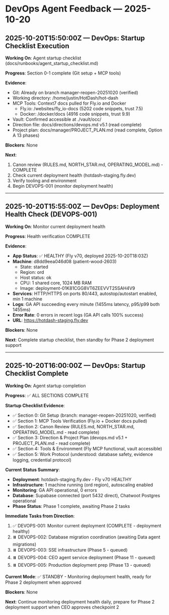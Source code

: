 # DevOps Agent Feedback — 2025-10-20

## 2025-10-20T15:50:00Z — DevOps: Startup Checklist Execution

**Working On**: Agent startup checklist (docs/runbooks/agent_startup_checklist.md)

**Progress**: Section 0-1 complete (Git setup + MCP tools)

**Evidence**:
- Git: Already on branch manager-reopen-20251020 (verified)
- Working directory: /home/justin/HotDash/hot-dash
- MCP Tools: Context7 docs pulled for Fly.io and Docker
  - Fly.io: /websites/fly_io-docs (5202 code snippets, trust 7.5)
  - Docker: /docker/docs (4916 code snippets, trust 9.9)
- Vault: Confirmed accessible at ./vault/occ/
- Direction file: docs/directions/devops.md v5.1 (read complete)
- Project plan: docs/manager/PROJECT_PLAN.md (read complete, Option A 13 phases)

**Blockers**: None

**Next**: 
1. Canon review (RULES.md, NORTH_STAR.md, OPERATING_MODEL.md) - COMPLETE
2. Check current deployment health (hotdash-staging.fly.dev)
3. Verify tooling and environment
4. Begin DEVOPS-001 (monitor deployment health)

---

## 2025-10-20T15:55:00Z — DevOps: Deployment Health Check (DEVOPS-001)

**Working On**: Monitor current deployment health

**Progress**: Health verification COMPLETE

**Evidence**:
- **App Status**: ✅ HEALTHY (Fly v70, deployed 2025-10-20T18:03Z)
- **Machine**: d8dd9eea046d08 (patient-wood-2603)
  - State: started
  - Region: ord
  - Host status: ok
  - CPU: 1 shared core, 1024 MB RAM
  - Image: deployment-01K81CGG8VT6ZEEVVT25SAH4V9
- **Services**: HTTP/HTTPS on ports 80/443, autostop/autostart enabled, min 1 machine
- **Logs**: GA API succeeding every minute (1455ms latency, p95/p99 both 1455ms)
- **Error Rate**: 0 errors in recent logs (GA API calls 100% success)
- **URL**: https://hotdash-staging.fly.dev

**Blockers**: None

**Next**: Complete startup checklist, then standby for Phase 2 deployment support

---

## 2025-10-20T16:00:00Z — DevOps: Startup Checklist Complete

**Working On**: Agent startup completion

**Progress**: ✅ ALL SECTIONS COMPLETE

**Startup Checklist Evidence**:
- ✅ Section 0: Git Setup (branch: manager-reopen-20251020, verified)
- ✅ Section 1: MCP Tools Verification (Fly.io + Docker docs pulled)
- ✅ Section 2: Canon Review (RULES.md, NORTH_STAR.md, OPERATING_MODEL.md - read complete)
- ✅ Section 3: Direction & Project Plan (devops.md v5.1 + PROJECT_PLAN.md - read complete)
- ✅ Section 4: Tools & Environment (Fly MCP functional, vault accessible)
- ✅ Section 5: Work Protocol (understood: database safety, evidence logging, credential protocol)

**Current Status Summary**:
- **Deployment**: hotdash-staging.fly.dev - Fly v70 HEALTHY
- **Infrastructure**: 1 machine running (ord region), autoscaling enabled
- **Monitoring**: GA API operational, 0 errors
- **Database**: Supabase connected (port 5432 direct), Chatwoot Postgres operational
- **Phase Status**: Phase 1 complete, awaiting Phase 2 tasks

**Immediate Tasks from Direction**:
1. ✅ DEVOPS-001: Monitor current deployment (COMPLETE - deployment healthy)
2. ⏸️ DEVOPS-002: Database migration coordination (awaiting Data agent migrations)
3. ⏸️ DEVOPS-003: SSE infrastructure (Phase 5 - queued)
4. ⏸️ DEVOPS-004: CEO agent service deployment (Phase 11 - queued)
5. ⏸️ DEVOPS-005: Production deployment prep (Phase 13 - queued)

**Current Mode**: ✅ STANDBY - Monitoring deployment health, ready for Phase 2 deployment when approved

**Blockers**: None

**Next**: Continue monitoring deployment health daily, prepare for Phase 2 deployment support when CEO approves checkpoint 2

